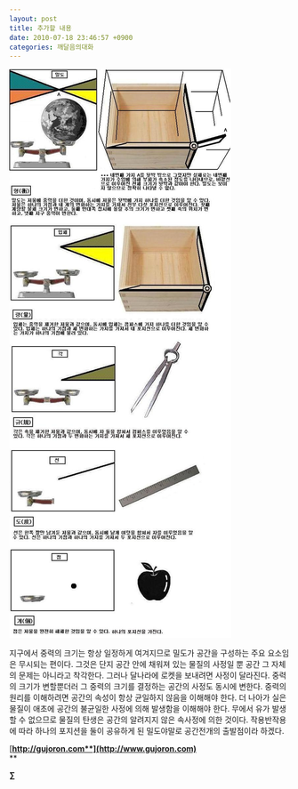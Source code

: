 ```yaml
---
layout: post
title: 추가할 내용
date: 2010-07-18 23:46:57 +0900
categories: 깨달음의대화
---
```

<IMG alt=17.JPG src="files/attach/images/198/004/105/17.JPG"> 

  


지구에서 중력의 크기는 항상 일정하게 여겨지므로 밀도가 공간을 구성하는 주요 요소임은 무시되는 편이다. 그것은 단지 공간 안에 채워져 있는 물질의 사정일 뿐 공간 그 자체의 문제는 아니라고 착각한다. 그러나 달나라에 로켓을 보내려면 사정이 달라진다. 중력의 크기가 변할뿐더러 그 중력의 크기를 결정하는 공간의 사정도 동시에 변한다. 중력의 원리를 이해하려면 공간의 속성이 항상 균일하지 않음을 이해해야 한다. 더 나아가 실은 물질이 애초에 공간의 불균일한 사정에 의해 발생함을 이해해야 한다. 무에서 유가 발생할 수 없으므로 물질의 탄생은 공간의 알려지지 않은 속사정에 의한 것이다. 작용반작용에 따라 하나의 포지션을 둘이 공유하게 된 밀도야말로 공간전개의 출발점이라 하겠다.



[**http://gujoron.com**](http://www.gujoron.com)**  
** 

**∑**